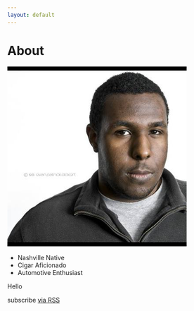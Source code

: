 ```yaml
---
layout: default
---
```

<div class="home">
<h1 class="page-heading">About</h1>
<div>
<div>
<img src="assets/profile-photo.jpg" class="profile-photo">
</div>
<div>
<style id="about-bullets"> {
	background:url(../assets/sbux.jpg);
	background-width: 100%;
}</style>
<ul class="about-bullets">
<li>Nashville Native</li>
<li>Cigar Aficionado</li>
<li>Automotive Enthusiast</li>
</ul>
</div>
</div>
<div class="about-content">
Hello
</div>
<div class="subscribe">
<p class="rss-subscribe">subscribe <a href="{{ "/feed.xml" | prepend: site.baseurl }}">via RSS</a></p>
</div>
